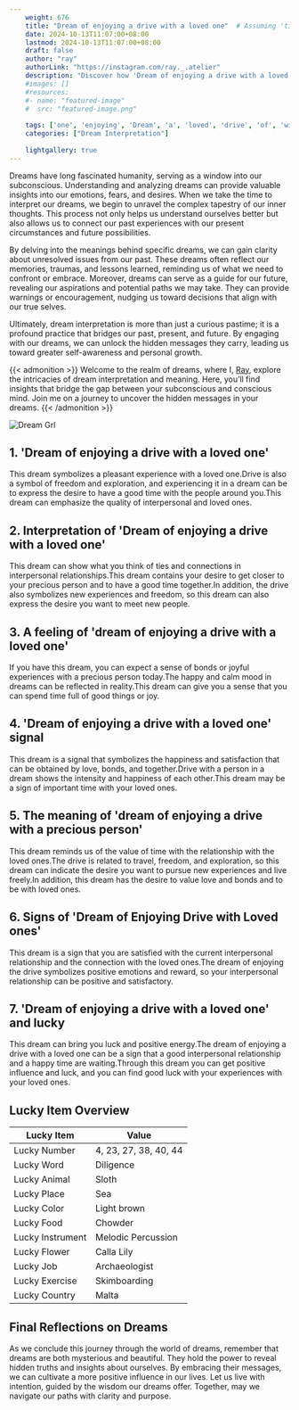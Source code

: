 ```yaml
---
    weight: 676
    title: "Dream of enjoying a drive with a loved one"  # Assuming 'title' column exists
    date: 2024-10-13T11:07:00+08:00
    lastmod: 2024-10-13T11:07:00+08:00
    draft: false
    author: "ray"
    authorLink: "https://instagram.com/ray._.atelier"
    description: "Discover how 'Dream of enjoying a drive with a loved one' can interpret your future and uncover its significant meanings in your life."
    #images: []
    #resources:
    #- name: "featured-image"
    #  src: "featured-image.png"
    
    tags: ['one', 'enjoying', 'Dream', 'a', 'loved', 'drive', 'of', 'with']
    categories: ["Dream Interpretation"]
    
    lightgallery: true
---
```

    
Dreams have long fascinated humanity, serving as a window into our subconscious. Understanding and analyzing dreams can provide valuable insights into our emotions, fears, and desires. When we take the time to interpret our dreams, we begin to unravel the complex tapestry of our inner thoughts. This process not only helps us understand ourselves better but also allows us to connect our past experiences with our present circumstances and future possibilities.

By delving into the meanings behind specific dreams, we can gain clarity about unresolved issues from our past. These dreams often reflect our memories, traumas, and lessons learned, reminding us of what we need to confront or embrace. Moreover, dreams can serve as a guide for our future, revealing our aspirations and potential paths we may take. They can provide warnings or encouragement, nudging us toward decisions that align with our true selves.

Ultimately, dream interpretation is more than just a curious pastime; it is a profound practice that bridges our past, present, and future. By engaging with our dreams, we can unlock the hidden messages they carry, leading us toward greater self-awareness and personal growth.

{{< admonition >}}
Welcome to the realm of dreams, where I, [Ray](https://instagram.com/ray._.atelier), explore the intricacies of dream interpretation and meaning. Here, you’ll find insights that bridge the gap between your subconscious and conscious mind. Join me on a journey to uncover the hidden messages in your dreams.
{{< /admonition >}}

![Dream Grl](https://cdn.pixabay.com/photo/2017/11/02/03/35/gothic-2910057_1280.jpg "Dream Grl")

## 1. 'Dream of enjoying a drive with a loved one'
This dream symbolizes a pleasant experience with a loved one.Drive is also a symbol of freedom and exploration, and experiencing it in a dream can be to express the desire to have a good time with the people around you.This dream can emphasize the quality of interpersonal and loved ones.

## 2. Interpretation of 'Dream of enjoying a drive with a loved one'
This dream can show what you think of ties and connections in interpersonal relationships.This dream contains your desire to get closer to your precious person and to have a good time together.In addition, the drive also symbolizes new experiences and freedom, so this dream can also express the desire you want to meet new people.

## 3. A feeling of 'dream of enjoying a drive with a loved one'
If you have this dream, you can expect a sense of bonds or joyful experiences with a precious person today.The happy and calm mood in dreams can be reflected in reality.This dream can give you a sense that you can spend time full of good things or joy.

## 4. 'Dream of enjoying a drive with a loved one' signal
This dream is a signal that symbolizes the happiness and satisfaction that can be obtained by love, bonds, and together.Drive with a person in a dream shows the intensity and happiness of each other.This dream may be a sign of important time with your loved ones.

## 5. The meaning of 'dream of enjoying a drive with a precious person'
This dream reminds us of the value of time with the relationship with the loved ones.The drive is related to travel, freedom, and exploration, so this dream can indicate the desire you want to pursue new experiences and live freely.In addition, this dream has the desire to value love and bonds and to be with loved ones.

## 6. Signs of 'Dream of Enjoying Drive with Loved ones'
This dream is a sign that you are satisfied with the current interpersonal relationship and the connection with the loved ones.The dream of enjoying the drive symbolizes positive emotions and reward, so your interpersonal relationship can be positive and satisfactory.

## 7. 'Dream of enjoying a drive with a loved one' and lucky
This dream can bring you luck and positive energy.The dream of enjoying a drive with a loved one can be a sign that a good interpersonal relationship and a happy time are waiting.Through this dream you can get positive influence and luck, and you can find good luck with your experiences with your loved ones.

## Lucky Item Overview
| Lucky Item          | Value              |
|---------------|--------------------|
| Lucky Number        | 4, 23, 27, 38, 40, 44  |
| Lucky Word          | Diligence |
| Lucky Animal        | Sloth |
| Lucky Place         | Sea     |
| Lucky Color         | Light brown     |
| Lucky Food          | Chowder      |
| Lucky Instrument    | Melodic Percussion |
| Lucky Flower        | Calla Lily    |
| Lucky Job           | Archaeologist       |
| Lucky Exercise      | Skimboarding  |
| Lucky Country       | Malta    |


##  Final Reflections on Dreams

As we conclude this journey through the world of dreams, remember that dreams are both mysterious and beautiful. They hold the power to reveal hidden truths and insights about ourselves. By embracing their messages, we can cultivate a more positive influence in our lives. Let us live with intention, guided by the wisdom our dreams offer. Together, may we navigate our paths with clarity and purpose.
